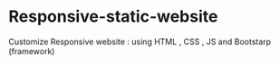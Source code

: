 # Responsive-static-website
Customize Responsive website : using HTML , CSS , JS and Bootstarp (framework)
